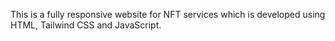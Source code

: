 This is a fully responsive website for NFT services which is developed using HTML, Tailwind CSS and JavaScript.
